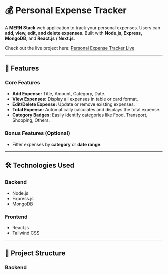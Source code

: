 # 💰 Personal Expense Tracker

A **MERN Stack** web application to track your personal expenses. Users can **add, view, edit, and delete expenses**. Built with **Node.js, Express, MongoDB**, and **React.js / Next.js**.  

Check out the live project here: [Personal Expense Tracker Live](https://personal-expense-tracker-sepia-tau.vercel.app/)

---

## 📌 Features

### Core Features
- **Add Expense:** Title, Amount, Category, Date.
- **View Expenses:** Display all expenses in table or card format.
- **Edit/Delete Expense:** Update or remove existing expenses.
- **Total Expense:** Automatically calculates and displays the total expense.
- **Category Badges:** Easily identify categories like Food, Transport, Shopping, Others.

### Bonus Features (Optional)
- Filter expenses by **category** or **date range**.

---

## 🛠 Technologies Used

### Backend
- Node.js
- Express.js
- MongoDB

### Frontend
- React.js
- Tailwind CSS

---

## 📂 Project Structure

### Backend
